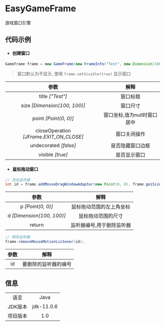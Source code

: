 # EasyGameFrame

游戏窗口引擎


## 代码示例

+ #### 创建窗口

~~~java
GameFrame frame = new GameFrame(new FrameInfo("Test", new Dimension(100, 100), new Point(0, 0), JFrame.EXIT_ON_CLOSE, false, true));
~~~

> 窗口默认为不显示, 使用 `frame.setVisible(true)` 显示窗口

|参数|解释|
|:---:|:---:|
|title _["Test"]_|窗口标题|
|size _[Dimension(100, 100)]_|窗口尺寸|
|point _[Point(0, 0)]_|窗口坐标,值为null时窗口居中|
|closeOperation _[JFrame.EXIT_ON_CLOSE]_|窗口关闭操作|
|undecorated _[false]_|是否隐藏窗口边框|
|visible _[true]_|是否显示窗口|


+ #### 鼠标拖动窗口 

~~~java
// 添加监听器
int id = frame.addMouseDragWindowAdapter(new Point(0, 0), frame.geiSize());
~~~

|参数|解释|
|:---:|:---:|
|p _[Point(0, 0)]_|鼠标拖动范围的左上角坐标|
|d _[Dimension(100, 100)]_|鼠标拖动范围的尺寸|
|return|监听器编号,用于删除监听器|

~~~java
// 移除监听器
frame.removeMouseMotionListener(id);
~~~

|参数|解释|
|:---:|:---:|
|id|要删除的监听器的编号|



## 信息

|||
|:---:|:---:|
|语言|Java|
|JDK版本|jdk-11.0.6|
|项目版本|1.0|

